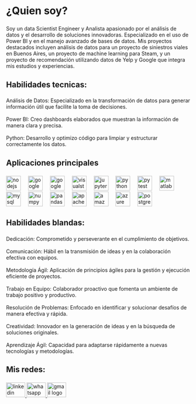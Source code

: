 <h1 align="left">¿Quien soy?</h1>

###

<p align="left">Soy un data Scientist Engineer y Analista apasionado por el análisis de datos y el desarrollo de soluciones innovadoras. Especializado en el uso de Power BI y en el manejo avanzado de bases de datos. Mis proyectos destacados incluyen análisis de datos para un proyecto de siniestros viales en Buenos Aires, un proyecto de machine learning para Steam, y un proyecto de recomendación utilizando datos de Yelp y Google que integra mis estudios y experiencias.</p>

###

<h2 align="left">Habilidades tecnicas:</h2>

###

<p align="left">Análisis de Datos: Especializado en la transformación de datos para generar información útil que facilite la toma de decisiones.<br><br>Power BI: Creo dashboards elaborados que muestran la información de manera clara y precisa.<br><br>Python: Desarrollo y optimizo código para limpiar y estructurar correctamente los datos.</p>

###

<h2 align="left">Aplicaciones principales</h2>

###

<div align="left">
  <img src="https://cdn.jsdelivr.net/gh/devicons/devicon/icons/nodejs/nodejs-original.svg" height="40" alt="nodejs logo"  />
  <img width="12" />
  <img src="https://cdn.jsdelivr.net/gh/devicons/devicon/icons/google/google-original.svg" height="40" alt="google logo"  />
  <img width="12" />
  <img src="https://cdn.jsdelivr.net/gh/devicons/devicon/icons/googlecloud/googlecloud-original.svg" height="40" alt="googlecloud logo"  />
  <img width="12" />
  <img src="https://cdn.jsdelivr.net/gh/devicons/devicon/icons/visualstudio/visualstudio-plain.svg" height="40" alt="visualstudio logo"  />
  <img width="12" />
  <img src="https://cdn.jsdelivr.net/gh/devicons/devicon/icons/jupyter/jupyter-original.svg" height="40" alt="jupyter logo"  />
  <img width="12" />
  <img src="https://cdn.jsdelivr.net/gh/devicons/devicon/icons/python/python-original.svg" height="40" alt="python logo"  />
  <img width="12" />
  <img src="https://cdn.jsdelivr.net/gh/devicons/devicon/icons/pytest/pytest-original.svg" height="40" alt="pytest logo"  />
  <img width="12" />
  <img src="https://cdn.jsdelivr.net/gh/devicons/devicon/icons/matlab/matlab-original.svg" height="40" alt="matlab logo"  />
  <img width="12" />
  <img src="https://cdn.jsdelivr.net/gh/devicons/devicon/icons/mysql/mysql-original.svg" height="40" alt="mysql logo"  />
  <img width="12" />
  <img src="https://cdn.jsdelivr.net/gh/devicons/devicon/icons/numpy/numpy-original.svg" height="40" alt="numpy logo"  />
  <img width="12" />
  <img src="https://cdn.jsdelivr.net/gh/devicons/devicon/icons/pandas/pandas-original.svg" height="40" alt="pandas logo"  />
  <img width="12" />
  <img src="https://cdn.jsdelivr.net/gh/devicons/devicon/icons/apache/apache-original.svg" height="40" alt="apache logo"  />
  <img width="12" />
  <img src="https://cdn.jsdelivr.net/gh/devicons/devicon/icons/amazonwebservices/amazonwebservices-plain-wordmark.svg" height="40" alt="amazonwebservices logo"  />
  <img width="12" />
  <img src="https://cdn.jsdelivr.net/gh/devicons/devicon/icons/azure/azure-original.svg" height="40" alt="azure logo"  />
  <img width="12" />
  <img src="https://cdn.jsdelivr.net/gh/devicons/devicon/icons/postgresql/postgresql-original.svg" height="40" alt="postgresql logo"  />
</div>

###

<h2 align="left">Habilidades blandas:</h2>

###

<p align="left">Dedicación: Comprometido y perseverante en el cumplimiento de objetivos.<br><br>Comunicación: Hábil en la transmisión de ideas y en la colaboración efectiva con equipos.<br><br>Metodología Ágil: Aplicación de principios ágiles para la gestión y ejecución eficiente de proyectos.<br><br>Trabajo en Equipo: Colaborador proactivo que fomenta un ambiente de trabajo positivo y productivo.<br><br>Resolución de Problemas: Enfocado en identificar y solucionar desafíos de manera efectiva y rápida.<br><br>Creatividad: Innovador en la generación de ideas y en la búsqueda de soluciones originales.<br><br>Aprendizaje Ágil: Capacidad para adaptarse rápidamente a nuevas tecnologías y metodologías.</p>

###

<h2 align="left">Mis redes:</h2>

###

<div align="left">
  <a href="https://www.linkedin.com/in/mateo-bernal-75570a211/" target="_blank">
    <img src="https://raw.githubusercontent.com/maurodesouza/profile-readme-generator/master/src/assets/icons/social/linkedin/default.svg" width="52" height="40" alt="linkedin logo"  />
  </a>
  <a href="https://wa.link/e5trhd" target="_blank">
    <img src="https://raw.githubusercontent.com/maurodesouza/profile-readme-generator/master/src/assets/icons/social/whatsapp/default.svg" width="52" height="40" alt="whatsapp logo"  />
  </a>
  <a href="mailto:mateoerredic@gmail.com?subject=Asunto&" target="_blank" target="_blank">
    <img src="https://raw.githubusercontent.com/maurodesouza/profile-readme-generator/master/src/assets/icons/social/gmail/default.svg" width="52" height="40" alt="gmail logo"  />
  </a>
</div>

###
